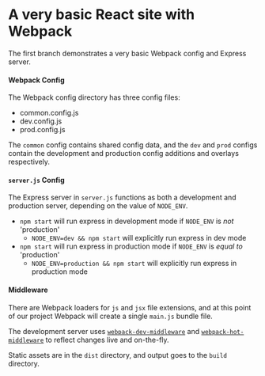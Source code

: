 # A very basic React site with Webpack

The first branch demonstrates a very basic Webpack config and Express server.

#### Webpack Config

The Webpack config directory has three config files:
  * common.config.js
  * dev.config.js
  * prod.config.js

The `common` config contains shared config data, and the `dev` and `prod` configs contain the development and production config additions and overlays respectively.

#### `server.js` Config

The Express server in `server.js` functions as both a development and production server, depending on the value of `NODE_ENV`.


* `npm start` will run express in development mode if `NODE_ENV` is _not_ 'production'
    * `NODE_ENV=dev && npm start` will explicitly run express in dev mode
* `npm start` will run express in production mode if `NODE_ENV` is _equal to_ 'production'
    * `NODE_ENV=production && npm start` will explicitly run express in production mode

#### Middleware 
There are Webpack loaders for `js` and `jsx` file extensions, and at this point of our project Webpack will create a single `main.js` bundle file.

The development server uses [`webpack-dev-middleware`](https://github.com/webpack/webpack-dev-middleware) and [`webpack-hot-middleware`](https://github.com/glenjamin/webpack-hot-middleware) to reflect changes live and on-the-fly.

Static assets are in the `dist` directory, and output goes to the `build` directory.




